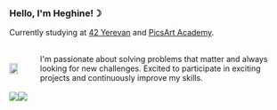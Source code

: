 ### **Hello, I'm Heghine!☽**<br>

Currently studying at [42 Yerevan](https://42yerevan.am/) and [PicsArt Academy](https://picsartacademy.am/).<br>

<div style="display: flex; align-items: center;">
    <img src="https://github.com/hheghine/hheghine/assets/119530584/e5f5efa8-2fa8-45ca-921a-978ac3bda419" width="27%" />
    <span class="typing-text"><br>I'm passionate about solving problems that matter and always looking for new challenges. Excited to participate
      in exciting projects and continuously improve my skills.<br><br> </span>
</div>



<div style="display: flex; flex-direction: row;">
    <a href="https://github.com/anuraghazra/github-readme-stats">
        <img align="center" src="https://github-readme-stats.vercel.app/api/top-langs/?username=hheghine&layout=donut&hide=Makefile,Roff,Perl,TeX,GLSL,CMake,HTML,Batchfile,M4,Zig,Lua&size_weight=0.5&count_weight=0.5&theme=material-palenight" />
    </a>
    <img align="center" src="https://github-readme-streak-stats.herokuapp.com/?user=hheghine&theme=material-palenight&hide_border=false" />
</div>

